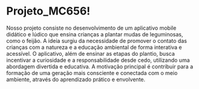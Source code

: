 # Projeto_MC656!
Nosso projeto consiste no desenvolvimento de um aplicativo mobile didático e lúdico que ensina crianças a plantar mudas de leguminosas, como o feijão. A ideia surgiu da necessidade de promover o contato das crianças com a natureza e a educação ambiental de forma interativa e acessível. O aplicativo, além de ensinar as etapas do plantio, busca incentivar a curiosidade e a responsabilidade desde cedo, utilizando uma abordagem divertida e educativa. A motivação principal é contribuir para a formação de uma geração mais consciente e conectada com o meio ambiente, através do aprendizado prático e envolvente.
